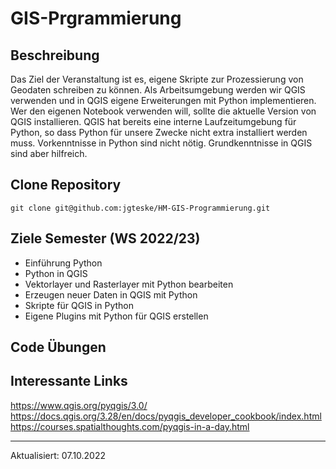 # GIS-Prgrammierung

## Beschreibung

Das Ziel der Veranstaltung ist es, eigene Skripte zur Prozessierung von Geodaten schreiben zu können. Als Arbeitsumgebung werden wir QGIS verwenden und in QGIS eigene Erweiterungen mit Python implementieren.
Wer den eigenen Notebook verwenden will, sollte die aktuelle Version von QGIS installieren. QGIS hat bereits eine interne Laufzeitumgebung für Python, so dass Python für unsere Zwecke nicht extra installiert werden muss.
Vorkenntnisse in Python sind nicht nötig. Grundkenntnisse in QGIS sind aber hilfreich.

## Clone Repository

`git clone git@github.com:jgteske/HM-GIS-Programmierung.git`

## Ziele Semester (WS 2022/23)
- Einführung Python
- Python in QGIS
- Vektorlayer und Rasterlayer mit Python bearbeiten
- Erzeugen neuer Daten in QGIS mit Python
- Skripte für QGIS in Python
- Eigene Plugins mit Python für QGIS erstellen


## Code Übungen


## Interessante Links
https://www.qgis.org/pyqgis/3.0/
https://docs.qgis.org/3.28/en/docs/pyqgis_developer_cookbook/index.html
https://courses.spatialthoughts.com/pyqgis-in-a-day.html

---
Aktualisiert: 07.10.2022
